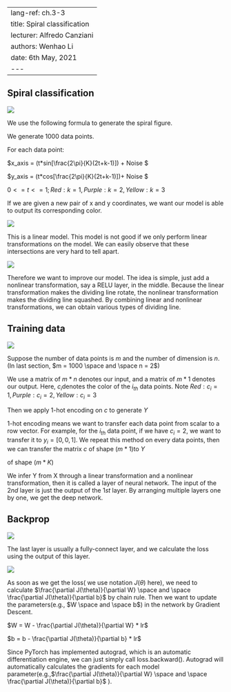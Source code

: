 |                              |
| ---------------------------- |
| lang-ref: ch.3-3             |
| title: Spiral classification |
| lecturer: Alfredo Canziani   |
| authors: Wenhao Li           |
| date: 6th May, 2021          |
| ---                          |

## Spiral classification

![](D:\NYU\DeepLearning\hw\DLSP\NYU-DLSP21\docs\images\week03\03-3\figure1.png)

We use the following formula to generate the spiral figure.

We generate 1000 data points. 

For each data point:

$x\_axis = (t*sin[\frac{2\pi}{K}(2t+k-1)]) + Noise $

$y\_axis = (t*cos[\frac{2\pi}{K}(2t+k-1)])+ Noise $

$0<=t<=1; Red: k = 1, Purple: k = 2, Yellow : k = 3$

If we are given a new pair of x and y coordinates, we want our model is able to output its corresponding color.

![](D:\NYU\DeepLearning\hw\DLSP\NYU-DLSP21\docs\images\week03\03-3\figure2.png)

This is a linear model. This model is not good if we only perform linear transformations on the model. We can easily observe that these intersections are very hard to tell apart.

![](D:\NYU\DeepLearning\hw\DLSP\NYU-DLSP21\docs\images\week03\03-3\figure3.png)

Therefore we want to improve our model. The idea is simple, just add a nonlinear transformation, say a RELU layer, in the middle. Because the linear transformation makes the dividing line rotate, the nonlinear transformation makes the dividing line squashed. By combining linear and nonlinear transformations, we can obtain various types of dividing line.

## Training data

![](D:\NYU\DeepLearning\hw\DLSP\NYU-DLSP21\docs\images\week03\03-3\figure4.png)

Suppose the number of data points is $m$ and the number of dimension is $n$. (In last section, $m = 1000 \space and \space n = 2$)

We use a matrix of $m * n$ denotes our input, and a matrix of $m*1$ denotes our output. Here, $c_i$denotes the color of the $i_{th}$ data points. Note $Red: c_i = 1, Purple: c_i = 2, Yellow : c_i = 3$

Then we apply 1-hot encoding on $c$ to generate $Y$

1-hot encoding means we want to transfer each data point from scalar to a row vector. For example, for the $i_{th}$ data point, if we have $c_i = 2$, we want to transfer it to $y_i = [0, 0, 1]$. We repeat this method on every data points, then we can transfer the matrix $c$ of shape $(m*1)$to $Y$

of shape $(m*K)$

We infer Y from X through a linear transformation and a nonlinear transformation, then it is called a layer of neural network. The input of the $2nd$ layer is just the output of the $1st$ layer. By arranging multiple layers one by one, we get the deep network.

## Backprop

![](D:\NYU\DeepLearning\hw\DLSP\NYU-DLSP21\docs\images\week03\03-3\figure5.png)

The last layer is usually a fully-connect layer, and we calculate the loss using the output of this layer.

![](D:\NYU\DeepLearning\hw\DLSP\NYU-DLSP21\docs\images\week03\03-3\figure6.png)

As soon as we get the loss( we use notation $J(\theta)$ here), we need to calculate $\frac{\partial J(\theta)}{\partial W} \space and \space \frac{\partial J(\theta)}{\partial b}$ by chain rule. Then we want to update the parameters(e.g., $W \space and \space b$) in the network by Gradient Descent.  

$W = W -  \frac{\partial J(\theta)}{\partial W} * lr$

$b = b - \frac{\partial J(\theta)}{\partial b} * lr$

Since PyTorch has implemented autograd, which is an automatic differentiation engine, we can just simply call loss.backward(). Autograd will automatically calculates the gradients for each model parameter(e.g.,$\frac{\partial J(\theta)}{\partial W} \space and \space \frac{\partial J(\theta)}{\partial b}$  ).

